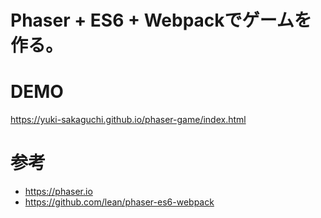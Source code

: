 # Phaser + ES6 + Webpackでゲームを作る。

# DEMO
https://yuki-sakaguchi.github.io/phaser-game/index.html

# 参考
* https://phaser.io
* https://github.com/lean/phaser-es6-webpack
